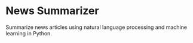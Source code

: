 # News Summarizer

Summarize news articles using natural language processing and machine learning in Python.